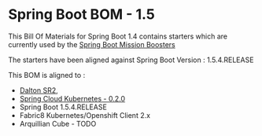 # Spring Boot BOM - 1.5 

This Bill Of Materials for Spring Boot 1.4 contains starters which are currently used by the 
[Spring Boot Mission Boosters](https://github.com/snowdrop?q=booster)

The starters have been aligned against Spring Boot Version : 1.5.4.RELEASE

This BOM is aligned to : 
- [Dalton SR2](https://spring.io/blog/2017/07/21/spring-cloud-dalston-sr2-is-available-now),
- [Spring Cloud Kubernetes - 0.2.0](https://github.com/spring-cloud-incubator/spring-cloud-kubernetes/tree/v0.2.0.RELEASE)
- Spring Boot 1.5.4.RELEASE
- Fabric8 Kubernetes/Openshift Client 2.x
- Arquillian Cube - TODO